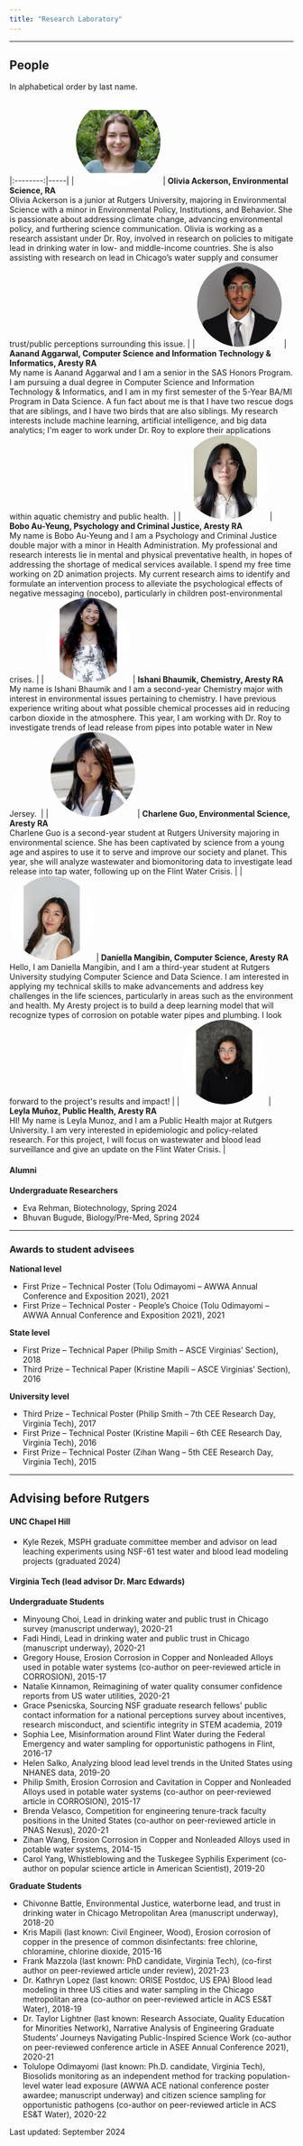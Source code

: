 ```yaml
---
title: "Research Laboratory"
---
```


------

## People
In alphabetical order by last name.

|:--------:|-----|
| <img src="olivia-ackerson.jpg" width="150" height="150" style="object-fit: cover; border-radius: 50%;"> | **Olivia Ackerson, Environmental Science, RA**<br>Olivia Ackerson is a junior at Rutgers University, majoring in Environmental Science with a minor in Environmental Policy, Institutions, and Behavior. She is passionate about addressing climate change, advancing environmental policy, and furthering science communication. Olivia is working as a research assistant under Dr. Roy, involved in research on policies to mitigate lead in drinking water in low- and middle-income countries. She is also assisting with research on lead in Chicago’s water supply and consumer trust/public perceptions surrounding this issue. |
| <img src="aanand-aggarwal.jfif" width="150" height="150" style="object-fit: cover; border-radius: 50%;"> | **Aanand Aggarwal, Computer Science and Information Technology & Informatics, Aresty RA**<br>My name is Aanand Aggarwal and I am a senior in the SAS Honors Program. I am pursuing a dual degree in Computer Science and Information Technology & Informatics, and I am in my first semester of the 5-Year BA/MI Program in Data Science. A fun fact about me is that I have two rescue dogs that are siblings, and I have two birds that are also siblings. My research interests include machine learning, artificial intelligence, and big data analytics; I'm eager to work under Dr. Roy to explore their applications within aquatic chemistry and public health.  |
| <img src="bobo-auyeung.jpg" width="150" height="150" style="object-fit: cover; border-radius: 50%;"> | **Bobo Au-Yeung, Psychology and Criminal Justice, Aresty RA**<br>My name is Bobo Au-Yeung and I am a Psychology and Criminal Justice double major with a minor in Health Administration. My professional and research interests lie in mental and physical preventative health, in hopes of addressing the shortage of medical services available. I spend my free time working on 2D animation projects. My current research aims to identify and formulate an intervention process to alleviate the psychological effects of negative messaging (nocebo), particularly in children post-environmental crises. |
| <img src="ishani-bhaumik.png" width="150" height="150" style="object-fit: cover; border-radius: 50%;"> | **Ishani Bhaumik, Chemistry, Aresty RA**<br>My name is Ishani Bhaumik and I am a second-year Chemistry major with interest in environmental issues pertaining to chemistry. I have previous experience writing about what possible chemical processes aid in reducing carbon dioxide in the atmosphere. This year, I am working with Dr. Roy to investigate trends of lead release from pipes into potable water in New Jersey.  |
| <img src="charlene-guo.jpg" width="150" height="150" style="object-fit: cover; border-radius: 50%;"> | **Charlene Guo, Environmental Science, Aresty RA**<br>Charlene Guo is a second-year student at Rutgers University majoring in environmental science. She has been captivated by science from a young age and aspires to use it to serve and improve our society and planet. This year, she will analyze wastewater and biomonitoring data to investigate lead release into tap water, following up on the Flint Water Crisis. |
| <img src="daniella-mangibin.JPG" width="150" height="150" style="object-fit: cover; border-radius: 50%;"> | **Daniella Mangibin, Computer Science, Aresty RA**<br>Hello, I am Daniella Mangibin, and I am a third-year student at Rutgers University studying Computer Science and Data Science. I am interested in applying my technical skills to make advancements and address key challenges in the life sciences, particularly in areas such as the environment and health. My Aresty project is to build a deep learning model that will recognize types of corrosion on potable water pipes and plumbing. I look forward to the project's results and impact! |
| <img src="leyla-munoz.JPG" width="150" height="150" style="object-fit: cover; border-radius: 50%;"> | **Leyla Muñoz, Public Health, Aresty RA**<br>HI! My name is Leyla Munoz, and I am a Public Health major at Rutgers University. I am very interested in epidemiologic and policy-related research. For this project, I will focus on wastewater and blood lead surveillance and give an update on the Flint Water Crisis. |

#### Alumni
**Undergraduate Researchers**
- Eva Rehman, Biotechnology, Spring 2024
- Bhuvan Bugude, Biology/Pre-Med, Spring 2024

-----

### Awards to student advisees
**National level**
- First Prize – Technical Poster (Tolu Odimayomi – AWWA Annual Conference and Exposition 2021), 2021
- First Prize – Technical Poster - People’s Choice (Tolu Odimayomi – AWWA Annual Conference and Exposition 2021), 2021

**State level**
- First Prize – Technical Paper (Philip Smith – ASCE Virginias’ Section), 2018
- Third Prize – Technical Paper (Kristine Mapili – ASCE Virginias’ Section), 2016

**University level**
- Third Prize – Technical Poster (Philip Smith – 7th CEE Research Day, Virginia Tech), 2017
- First Prize – Technical Poster (Kristine Mapili – 6th CEE Research Day, Virginia Tech), 2016
- First Prize – Technical Poster (Zihan Wang – 5th CEE Research Day, Virginia Tech), 2015

-----

## Advising before Rutgers

#### UNC Chapel Hill
- Kyle Rezek, MSPH graduate committee member and advisor on lead leaching experiments using NSF-61 test water and blood lead modeling projects (graduated 2024)

#### Virginia Tech (lead advisor Dr. Marc Edwards)
**Undergraduate Students**
- Minyoung Choi, Lead in drinking water and public trust in Chicago survey (manuscript underway), 2020-21
- Fadi Hindi, Lead in drinking water and public trust in Chicago (manuscript underway), 2020-21
- Gregory House, Erosion Corrosion in Copper and Nonleaded Alloys used in potable water systems (co-author on peer-reviewed article in CORROSION), 2015-17
- Natalie Kinnamon, Reimagining of water quality consumer confidence reports from US water utilities, 2020-21
- Grace Psenicska,	Sourcing NSF graduate research fellows' public contact information for a national perceptions survey about incentives, research misconduct, and scientific integrity in STEM academia, 2019
- Sophia Lee, Misinformation around Flint Water during the Federal Emergency and water sampling for opportunistic pathogens in Flint, 2016-17
- Helen Salko,	Analyzing blood lead level trends in the United States using NHANES data, 2019-20
- Philip Smith, Erosion Corrosion and Cavitation in Copper and Nonleaded Alloys used in potable water systems (co-author on peer-reviewed article in CORROSION), 2015-17
- Brenda Velasco, Competition for engineering tenure-track faculty positions in the United States (co-author on peer-reviewed article in PNAS Nexus), 2020-21
- Zihan Wang, Erosion Corrosion in Copper and Nonleaded Alloys used in potable water systems, 2014-15
- Carol Yang,	Whistleblowing and the Tuskegee Syphilis Experiment (co-author on popular science article in American Scientist), 2019-20

**Graduate Students**
- Chivonne Battle, Environmental Justice, waterborne lead, and trust in drinking water in Chicago Metropolitan Area (manuscript underway), 2018-20
- Kris Mapili (last known:	Civil Engineer, Wood),	Erosion corrosion of copper in the presence of common disinfectants: free chlorine, chloramine, chlorine dioxide, 2015-16
- Frank Mazzola (last known: PhD candidate, Virginia Tech), (co-first author on peer-reviewed article under review), 2021-23
- Dr. Kathryn Lopez (last known: ORISE Postdoc, US EPA) Blood lead modeling in three US cities and water sampling in the Chicago metropolitan area (co-author on peer-reviewed article in ACS ES&T Water), 2018-19
- Dr. Taylor Lightner (last known: Research Associate, Quality Education for Minorities Network), Narrative Analysis of Engineering Graduate Students’ Journeys Navigating Public-Inspired Science Work (co-author on peer-reviewed conference article in ASEE Annual Conference 2021), 2020-21
- Tolulope Odimayomi (last known: Ph.D. candidate, Virginia Tech),	Biosolids monitoring as an independent method for tracking population-level water lead exposure (AWWA ACE national conference poster awardee; manuscript underway) and citizen science sampling for opportunistic pathogens (co-author on peer-reviewed article in ACS ES&T Water), 2020-22

Last updated: September 2024
